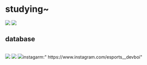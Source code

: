 <h1>studying~</h1>

<img src="https://img.shields.io/badge/node.js-339933?style=flat-square&logo=node.js&logoColor=white"/></a>
<img src="https://img.shields.io/badge/springboot-6DB33F?style=flat-square&logo=springboot&logoColor=white"/></a>

<h2> database</h2>
<br>
<img src="https://img.shields.io/badge/mysql-4479A1?style=flat-square&logo=mysql&logoColor=white"/></a> 
<img src="https://img.shields.io/badge/MongDB-47A248?style=flat-square&logo=MongDB&logoColor=white"/></a>
<img src="https://img.shields.io/badge/Instagram-E4405F?style=flat-square&logo=Instagram&logoColor=white"/></a>instagarm:" https://www.instagram.com/esports__devboi"

</br>


